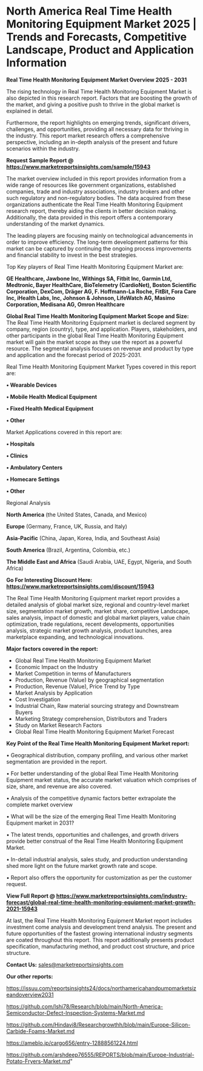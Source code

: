 # North America Real Time Health Monitoring Equipment Market 2025 | Trends and Forecasts, Competitive Landscape, Product and Application Information

<Strong> Real Time Health Monitoring Equipment Market Overview 2025 - 2031</strong>

The rising technology in Real Time Health Monitoring Equipment Market is also depicted in this research report. Factors that are boosting the growth of the market, and giving a positive push to thrive in the global market is explained in detail.

Furthermore, the report highlights on emerging trends, significant drivers, challenges, and opportunities, providing all necessary data for thriving in the industry. This report market research offers a comprehensive perspective, including an in-depth analysis of the present and future scenarios within the industry.

<strong>Request Sample Report @ <a href=https://www.marketreportsinsights.com/sample/15943>https://www.marketreportsinsights.com/sample/15943</a></strong>

The market overview included in this report provides information from a wide range of resources like government organizations, established companies, trade and industry associations, industry brokers and other such regulatory and non-regulatory bodies. The data acquired from these organizations authenticate the Real Time Health Monitoring Equipment research report, thereby aiding the clients in better decision making. Additionally, the data provided in this report offers a contemporary understanding of the market dynamics.

The leading players are focusing mainly on technological advancements in order to improve efficiency. The long-term development patterns for this market can be captured by continuing the ongoing process improvements and financial stability to invest in the best strategies.

Top Key players of Real Time Health Monitoring Equipment Market are:

<strong>GE Healthcare, Jawbone Inc, Withings SA, Fitbit Inc, Garmin Ltd, Medtronic, Bayer HealthCare, BioTelemetry (CardioNet), Boston Scientific Corporation, DexCom, Dräger AG, F. Hoffmann-La Roche, FitBit, Fora Care Inc, iHealth Labs, Inc, Johnson & Johnson, LifeWatch AG, Masimo Corporation, Medisana AG, Omron Healthcare</strong>

<strong><b>Global Real Time Health Monitoring Equipment Market Scope and Size:</b></strong>
The Real Time Health Monitoring Equipment market is declared segment by company, region (country), type, and application. Players, stakeholders, and other participants in the global Real Time Health Monitoring Equipment market will gain the market scope as they use the report as a powerful resource. The segmental analysis focuses on revenue and product by type and application and the forecast period of 2025-2031.

Real Time Health Monitoring Equipment Market Types covered in this report are:

<strong>• Wearable Devices

• Mobile Health Medical Equipment

• Fixed Health Medical Equipment

• Other</strong>

Market Applications covered in this report are:

<strong>• Hospitals

• Clinics

• Ambulatory Centers

• Homecare Settings

• Other</strong> 

Regional Analysis

<strong>North America</strong> (the United States, Canada, and Mexico)

<strong>Europe</strong> (Germany, France, UK, Russia, and Italy)

<strong>Asia-Pacific</strong> (China, Japan, Korea, India, and Southeast Asia)

<strong>South America</strong> (Brazil, Argentina, Colombia, etc.)

<strong>The Middle East and Africa</strong> (Saudi Arabia, UAE, Egypt, Nigeria, and South Africa)

<strong>Go For Interesting Discount Here: <a href=https://www.marketreportsinsights.com/discount/15943>https://www.marketreportsinsights.com/discount/15943</a></strong>

The Real Time Health Monitoring Equipment market report provides a detailed analysis of global market size, regional and country-level market size, segmentation market growth, market share, competitive Landscape, sales analysis, impact of domestic and global market players, value chain optimization, trade regulations, recent developments, opportunities analysis, strategic market growth analysis, product launches, area marketplace expanding, and technological innovations.

<strong><b>Major factors covered in the report:</b></strong>
<ul>
  <li>Global Real Time Health Monitoring Equipment Market </li>
  <li>Economic Impact on the Industry</li>
  <li>Market Competition in terms of Manufacturers</li>
  <li>Production, Revenue (Value) by geographical segmentation</li>
  <li>Production, Revenue (Value), Price Trend by Type</li>
  <li>Market Analysis by Application</li>
  <li>Cost Investigation</li>
  <li>Industrial Chain, Raw material sourcing strategy and Downstream Buyers</li>
  <li>Marketing Strategy comprehension, Distributors and Traders</li>
  <li>Study on Market Research Factors</li>
  <li>Global Real Time Health Monitoring Equipment Market Forecast</li>
</ul>

<strong><b>Key Point of the Real Time Health Monitoring Equipment Market report:</b></strong>

• Geographical distribution, company profiling, and various other market segmentation are provided in the report.

• For better understanding of the global Real Time Health Monitoring Equipment market status, the accurate market valuation which comprises of size, share, and revenue are also covered.

• Analysis of the competitive dynamic factors better extrapolate the complete market overview

• What will be the size of the emerging Real Time Health Monitoring Equipment market in 2031?

• The latest trends, opportunities and challenges, and growth drivers provide better construal of the Real Time Health Monitoring Equipment Market.

• In-detail industrial analysis, sales study, and production understanding shed more light on the future market growth rate and scope.

• Report also offers the opportunity for customization as per the customer request.

<strong><b>View Full Report @ <a href=https://www.marketreportsinsights.com/industry-forecast/global-real-time-health-monitoring-equipment-market-growth-2021-15943>https://www.marketreportsinsights.com/industry-forecast/global-real-time-health-monitoring-equipment-market-growth-2021-15943</a></b></strong>


At last, the Real Time Health Monitoring Equipment Market report includes investment come analysis and development trend analysis. The present and future opportunities of the fastest growing international industry segments are coated throughout this report. This report additionally presents product specification, manufacturing method, and product cost structure, and price structure.

<strong>Contact Us:</strong>
sales@marketreportsinsights.com

<strong>Our other reports:</strong>

<a href=https://issuu.com/reportsinsights24/docs/northamericahandpumpmarketsizeandoverview2031>https://issuu.com/reportsinsights24/docs/northamericahandpumpmarketsizeandoverview2031</a>

<a href=https://github.com/Ishi78/Research/blob/main/North-America-Semiconductor-Defect-Inspection-Systems-Market.md>https://github.com/Ishi78/Research/blob/main/North-America-Semiconductor-Defect-Inspection-Systems-Market.md</a>

<a href=https://github.com/Hindavi8/Researchgrowthh/blob/main/Europe-Silicon-Carbide-Foams-Market.md>https://github.com/Hindavi8/Researchgrowthh/blob/main/Europe-Silicon-Carbide-Foams-Market.md</a>

<a href=https://ameblo.jp/cargo656/entry-12888561224.html>https://ameblo.jp/cargo656/entry-12888561224.html</a>

<a href=https://github.com/arshdeep76555/REPORTS/blob/main/Europe-Industrial-Potato-Fryers-Market.md>https://github.com/arshdeep76555/REPORTS/blob/main/Europe-Industrial-Potato-Fryers-Market.md</a>"
